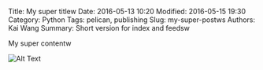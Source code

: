 Title: My super titlew
Date: 2016-05-13 10:20
Modified: 2016-05-15 19:30
Category: Python
Tags: pelican, publishing
Slug: my-super-postws
Authors: Kai Wang
Summary: Short version for index and feedsw

My super contentw

![Alt Text]({filename}/images/peney.jpg)
